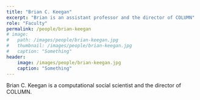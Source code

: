 ```yaml
---
title: "Brian C. Keegan"
excerpt: "Brian is an assistant professor and the director of COLUMN"
role: "Faculty"
permalink: /people/brian-keegan
# image:
# 	path: /images/people/brian-keegan.jpg
# 	thumbnail: /images/people/brian-keegan.jpg
# 	caption: "Something"
header:
	image: /images/people/brian-keegan.jpg
	caption: "Something"
---
```


Brian C. Keegan is a computational social scientist and the director of COLUMN.